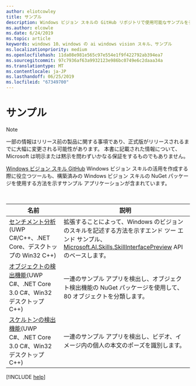 ```yaml
---
author: eliotcowley
title: サンプル
description: Windows ビジョン スキルの GitHub リポジトリで使用可能なサンプルをチェックします。
ms.author: elcowle
ms.date: 6/24/2019
ms.topic: article
keywords: windows 10、windows の ai windows vision スキル、サンプル
ms.localizationpriority: medium
ms.openlocfilehash: 11da08e981e565c97e554e1f9f422792ab394ea7
ms.sourcegitcommit: 97c7936af63a9932123e986bc0749e6c2daaa34a
ms.translationtype: MT
ms.contentlocale: ja-JP
ms.lasthandoff: 06/25/2019
ms.locfileid: "67349700"
---
```

# <a name="samples"></a>サンプル

> [!NOTE]
> 一部の情報はリリース前の製品に関する事項であり、正式版がリリースされるまでに大幅に変更される可能性があります。 本書に記載された情報について、Microsoft は明示または黙示を問わずいかなる保証をするものでもありません。

[Windows ビジョン スキル GitHub](https://github.com/Microsoft/WindowsVisionSkillsPreview/tree/master/samples) Windows ビジョン スキルの活用を作成する際に役立つツールも、構築済みの Windows ビジョン スキルの NuGet パッケージを使用する方法を示すサンプル アプリケーションが含まれています。

<br/>

| 名前 | 説明 |
|------|-------------|
| [センチメント分析](https://github.com/Microsoft/WindowsVisionSkillsPreview/tree/master/samples/SentimentAnalyzerCustomSkill)(UWP C#/C++、.NET Core、デスクトップの Win32 C++) | 拡張することによって、Windows のビジョンのスキルを記述する方法を示すエンド ツー エンド サンプル、 [Microsoft.AI.Skills.SkillInterfacePreview](https://docs.microsoft.com/dotnet/api/microsoft.ai.skills.skillinterfacepreview) API のベースします。 |
| [オブジェクトの検出機能](https://github.com/microsoft/WindowsVisionSkillsPreview/tree/master/samples/ObjectDetector)(UWP C#、.NET Core 3.0 C#、Win32 デスクトップC++) | 一連のサンプル アプリを検出し、オブジェクト検出機能の NuGet パッケージを使用して、80 オブジェクトを分類します。 |
| [スケルトンの検出機能](https://github.com/microsoft/WindowsVisionSkillsPreview/tree/master/samples/SkeletalDetector)(UWP C#、.NET Core 3.0 C#、Win32 デスクトップC++) | 一連のサンプル アプリを検出し、ビデオ、イメージ内の個人の本文のポーズを識別します。 |

[!INCLUDE [help](../includes/get-help-vision.md)]
